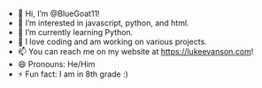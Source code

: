 - 👋 Hi, I’m @BlueGoat11!
- 👀 I’m interested in javascript, python, and html.
- 🌱 I’m currently learning Python.
- 💞️ I love coding and am working on various projects.
- 📫 You can reach me on my website at https://lukeevanson.com!
- 😄 Pronouns: He/Him
- ⚡ Fun fact: I am in 8th grade :)

<!---
BlueGoat11/BlueGoat11 is a ✨ special ✨ repository because its `README.md` (this file) appears on your GitHub profile.
You can click the Preview link to take a look at your changes.
--->
